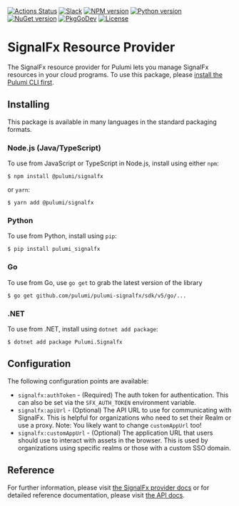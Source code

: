 [![Actions Status](https://github.com/pulumi/pulumi-signalfx/workflows/master/badge.svg)](https://github.com/pulumi/pulumi-signalfx/actions)
[![Slack](http://www.pulumi.com/images/docs/badges/slack.svg)](https://slack.pulumi.com)
[![NPM version](https://badge.fury.io/js/%40pulumi%2Fsignalfx.svg)](https://www.npmjs.com/package/@pulumi/signalfx)
[![Python version](https://badge.fury.io/py/pulumi-signalfx.svg)](https://pypi.org/project/pulumi-signalfx)
[![NuGet version](https://badge.fury.io/nu/pulumi.signalfx.svg)](https://badge.fury.io/nu/pulumi.signalfx)
[![PkgGoDev](https://pkg.go.dev/badge/github.com/pulumi/pulumi-signalfx/sdk/v5/go)](https://pkg.go.dev/github.com/pulumi/pulumi-signalfx/sdk/v5/go)
[![License](https://img.shields.io/npm/l/%40pulumi%2Fpulumi.svg)](https://github.com/pulumi/pulumi-signalfx/blob/master/LICENSE)

# SignalFx Resource Provider

The SignalFx resource provider for Pulumi lets you manage SignalFx resources in your cloud programs. To use
this package, please [install the Pulumi CLI first](https://pulumi.io/).

## Installing

This package is available in many languages in the standard packaging formats.

### Node.js (Java/TypeScript)

To use from JavaScript or TypeScript in Node.js, install using either `npm`:

    $ npm install @pulumi/signalfx

or `yarn`:

    $ yarn add @pulumi/signalfx

### Python

To use from Python, install using `pip`:

    $ pip install pulumi_signalfx

### Go

To use from Go, use `go get` to grab the latest version of the library

    $ go get github.com/pulumi/pulumi-signalfx/sdk/v5/go/...

### .NET

To use from .NET, install using `dotnet add package`:

    $ dotnet add package Pulumi.Signalfx

## Configuration

The following configuration points are available:

- `signalfx:authToken` - (Required) The auth token for authentication. This can also be set via the `SFX_AUTH_TOKEN` 
  environment variable.
- `signalfx:apiUrl` - (Optional) The API URL to use for communicating with SignalFx. This is helpful for organizations 
  who need to set their Realm or use a proxy. Note: You likely want to change `customAppUrl` too!
- `signalfx:customAppUrl` - (Optional) The application URL that users should use to interact with assets in the browser.
  This is used by organizations using specific realms or those with a custom SSO domain.

## Reference

For further information, please visit [the SignalFx provider docs](https://www.pulumi.com/docs/intro/cloud-providers/signalfx) or for detailed reference documentation, please visit [the API docs](https://www.pulumi.com/docs/reference/pkg/signalfx).
